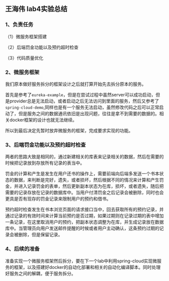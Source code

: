 ## 王海伟 lab4实验总结

### 1、负责任务

（1）微服务框架搭建

（2）后端罚金功能以及预约超时检查

（3）代码质量优化

### 2、微服务框架

  我们原本做好服务拆分的框架设计之后就打算开始先去拆分原本的服务。

  首先是参考了`eureka-example`，但是在尝试过程中虽然server可以成功启动，但是provider总是无法启动，或者启动之后无法访问到里面的服务，然后又参考了`spring-cloud-demo`,同样也是有一个服务无法启动，虽然修改代码之后可以正常启动了，但是服务之间的数据通讯依旧是出现问题，往往是拿不到需要的数据的。相关docker框架的设计也就无法继续。

  所以到最后决定先暂时放弃微服务的框架，完成要求实现的功能。

### 3、后端罚金功能以及预约超时检查

两者的思路大致是相同的，通过新建相关的库表来记录相关的数据，然后在需要的时候把记录放到存放所有记录的表当中。

罚金的计算和产生是发生在用户还书的操作上，需要前端向后端多发送一个书本状态的数据，来判断是完好，遗失，或者损坏，然后根据不同的情况来计算和产生罚金，并进入记录罚金的表单，然后更新副本状态为在库，损坏，或者遗失，随后把需要的记录存放在记录的数据库中。当用户付清罚金之后记录会被删除，同时也会更具是否有现存的罚金记录来限制用户的预约和借书。

预约超时检查发生在书本浏览页面的请求接口当中，回去获取所有的预约记录，并通过记录的有效时间来计算当前预约是否过期，如果过期则在记录过期的表中增加一条记录，在这里取消用户的预约，把副本状态调整为在库，并生成记录放在数据库中。当管理员向用户发送邮件提醒的时候或者用户主动确认，这条预约过期的记录会被删除，但是保留记录。

### 4、后续的准备

准备实现一个微服务框架然后拆分，要在下一个lab中利用spring-cloud实现微服务的框架，以及搭建好docker的自动化部署和相关的自动化编译脚本。同时处理好服务之间的解耦，便于服务拆分。



